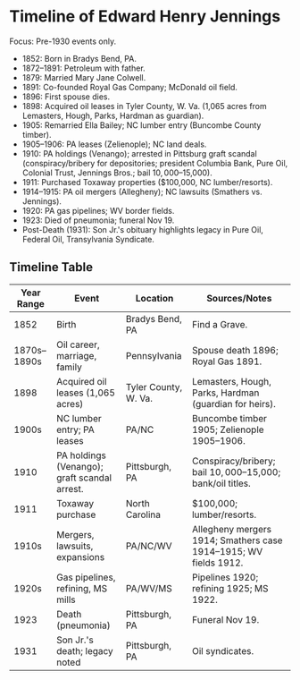# Timeline of Edward Henry Jennings

Focus: Pre-1930 events only.

- 1852: Born in Bradys Bend, PA.
- 1872–1891: Petroleum with father.
- 1879: Married Mary Jane Colwell.
- 1891: Co-founded Royal Gas Company; McDonald oil field.
- 1896: First spouse dies.
- 1898: Acquired oil leases in Tyler County, W. Va. (1,065 acres from Lemasters, Hough, Parks, Hardman as guardian).
- 1905: Remarried Ella Bailey; NC lumber entry (Buncombe County timber).
- 1905–1906: PA leases (Zelienople); NC land deals.
- 1910: PA holdings (Venango); arrested in Pittsburg graft scandal (conspiracy/bribery for depositories; president Columbia Bank, Pure Oil, Colonial Trust, Jennings Bros.; bail $10,000–$15,000).
- 1911: Purchased Toxaway properties ($100,000, NC lumber/resorts).
- 1914–1915: PA oil mergers (Allegheny); NC lawsuits (Smathers vs. Jennings).
- 1920: PA gas pipelines; WV border fields.
- 1923: Died of pneumonia; funeral Nov 19.
- Post-Death (1931): Son Jr.'s obituary highlights legacy in Pure Oil, Federal Oil, Transylvania Syndicate.

## Timeline Table
| Year Range | Event                        | Location                  | Sources/Notes |
|------------|------------------------------|---------------------------|---------------|
| 1852      | Birth                        | Bradys Bend, PA           | Find a Grave. |
| 1870s–1890s | Oil career, marriage, family | Pennsylvania              | Spouse death 1896; Royal Gas 1891. |
| 1898      | Acquired oil leases (1,065 acres) | Tyler County, W. Va.      | Lemasters, Hough, Parks, Hardman (guardian for heirs). |
| 1900s     | NC lumber entry; PA leases   | PA/NC                     | Buncombe timber 1905; Zelienople 1905–1906. |
| 1910      | PA holdings (Venango); graft scandal arrest. | Pittsburgh, PA            | Conspiracy/bribery; bail $10,000–$15,000; bank/oil titles. |
| 1911      | Toxaway purchase             | North Carolina            | $100,000; lumber/resorts. |
| 1910s     | Mergers, lawsuits, expansions| PA/NC/WV                  | Allegheny mergers 1914; Smathers case 1914–1915; WV fields 1912. |
| 1920s     | Gas pipelines, refining, MS mills | PA/WV/MS             | Pipelines 1920; refining 1925; MS 1922. |
| 1923      | Death (pneumonia)            | Pittsburgh, PA            | Funeral Nov 19. |
| 1931      | Son Jr.'s death; legacy noted| Pittsburgh, PA            | Oil syndicates. |